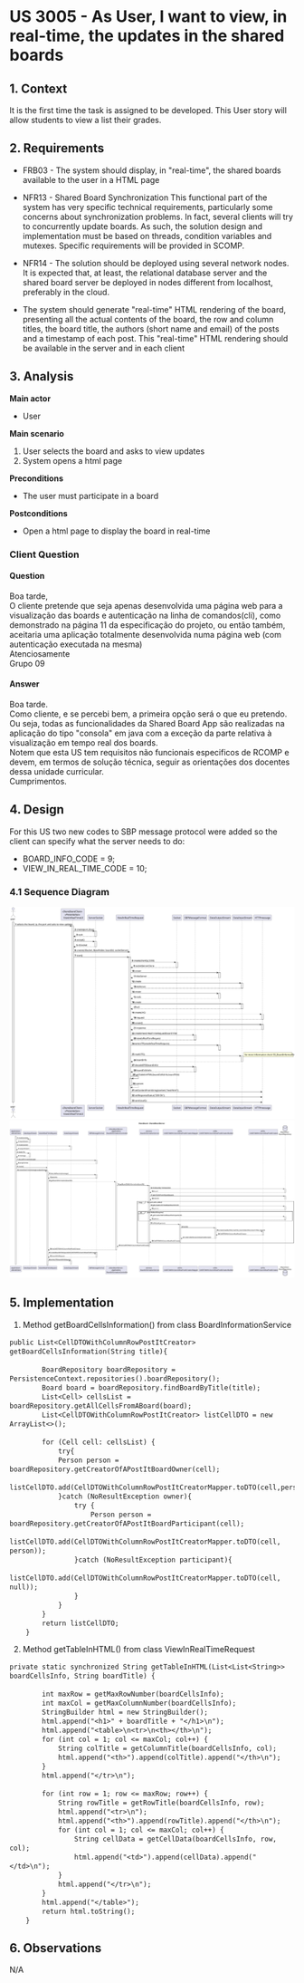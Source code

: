 # US 3005 - As User, I want to view, in real-time, the updates in the shared boards

## 1. Context

It is the first time the task is assigned to be developed.
This User story will allow students to view a list their grades.

## 2. Requirements

* FRB03 - The system should display, in "real-time", the shared boards available to the user in a HTML page
* NFR13 - Shared Board Synchronization This functional part of the system 
has very specific technical requirements, particularly some concerns about synchronization
problems. In fact, several clients will try to concurrently update boards. As such, the 
solution design and implementation must be based on threads, condition variables and mutexes. 
Specific requirements will be provided in SCOMP.
* NFR14 - The solution should be deployed using several network nodes. 
It is expected that, at least, the relational database server and the shared board server be
deployed in nodes different from localhost, preferably in the cloud.

* The system should generate "real-time" HTML rendering of the board, presenting all the
actual contents of the board, the row and column titles, the board title, the authors (short
name and email) of the posts and a timestamp of each post. This "real-time" HTML rendering
should be available in the server and in each client

## 3. Analysis

**Main actor**

* User

**Main scenario**

1. User selects the board and asks to view updates
2. System opens a html page

**Preconditions**

* The user must participate in a board

**Postconditions**

* Open a html page to display the board in real-time

### Client Question
#### Question
Boa tarde,<br>
O cliente pretende que seja apenas desenvolvida uma página web para a visualização das boards e autenticação na linha 
de comandos(cli), como demonstrado na página 11 da especificação do projeto, ou então também, aceitaria uma aplicação 
totalmente desenvolvida numa página web (com autenticação executada na mesma)<br>
Atenciosamente <br>
Grupo 09<br>

#### Answer

Boa tarde.<br>
Como cliente, e se percebi bem, a primeira opção será o que eu pretendo. Ou seja, todas as funcionalidades da Shared
Board App são realizadas na aplicação do tipo "consola" em java com a exceção da parte relativa à visualização em
tempo real dos boards.<br>
Notem que esta US tem requisitos não funcionais especificos de RCOMP e devem, em termos de solução técnica, seguir as
orientações dos docentes dessa unidade curricular.<br>
Cumprimentos.<br>

## 4. Design

For this US two new codes to SBP message protocol were added so the client can specify what the server needs to do:

* BOARD_INFO_CODE = 9;
* VIEW_IN_REAL_TIME_CODE = 10;
 
### 4.1 Sequence Diagram
![SD_RealTimeBoard](SD_RealTimeBoard.svg "SD_RealTimeBoard")
![SD_BoardInformation](SD_BoardInformation.svg "SD_BoardInformation")

## 5. Implementation

1. Method getBoardCellsInformation() from class BoardInformationService
```
public List<CellDTOWithColumnRowPostItCreator> getBoardCellsInformation(String title){

        BoardRepository boardRepository = PersistenceContext.repositories().boardRepository();
        Board board = boardRepository.findBoardByTitle(title);
        List<Cell> cellsList = boardRepository.getAllCellsFromABoard(board);
        List<CellDTOWithColumnRowPostItCreator> listCellDTO = new ArrayList<>();

        for (Cell cell: cellsList) {
            try{
            Person person = boardRepository.getCreatorOfAPostItBoardOwner(cell);
            listCellDTO.add(CellDTOWithColumnRowPostItCreatorMapper.toDTO(cell,person));
            }catch (NoResultException owner){
                try {
                    Person person = boardRepository.getCreatorOfAPostItBoardParticipant(cell);
                    listCellDTO.add(CellDTOWithColumnRowPostItCreatorMapper.toDTO(cell, person));
                }catch (NoResultException participant){
                    listCellDTO.add(CellDTOWithColumnRowPostItCreatorMapper.toDTO(cell, null));
                }
            }
        }
        return listCellDTO;
    }
```
2. Method getTableInHTML() from class ViewInRealTimeRequest

```
private static synchronized String getTableInHTML(List<List<String>>  boardCellsInfo, String boardTitle) {

        int maxRow = getMaxRowNumber(boardCellsInfo);
        int maxCol = getMaxColumnNumber(boardCellsInfo);
        StringBuilder html = new StringBuilder();
        html.append("<h1>" + boardTitle + "</h1>\n");
        html.append("<table>\n<tr>\n<th></th>\n");
        for (int col = 1; col <= maxCol; col++) {
            String colTitle = getColumnTitle(boardCellsInfo, col);
            html.append("<th>").append(colTitle).append("</th>\n");
        }
        html.append("</tr>\n");

        for (int row = 1; row <= maxRow; row++) {
            String rowTitle = getRowTitle(boardCellsInfo, row);
            html.append("<tr>\n");
            html.append("<th>").append(rowTitle).append("</th>\n");
            for (int col = 1; col <= maxCol; col++) {
                String cellData = getCellData(boardCellsInfo, row, col);
                html.append("<td>").append(cellData).append("</td>\n");
            }
            html.append("</tr>\n");
        }
        html.append("</table>");
        return html.toString();
    }
```

## 6. Observations

N/A